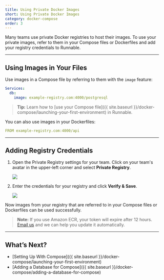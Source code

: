 ```yaml
---
title: Using Private Docker Images
short: Using Private Docker Images
category: docker-compose
order: 3
---
```


Many teams use private Docker registries to host their images. To use your private images, refer to them in your Compose files or Dockerfiles and add your registry credentials to Runnable.

---

## Using Images in Your Files

Use images in a Compose file by referring to them with the `image` feature:

```yaml
Services:
  db:
    image: example-registry.com:4000/postgresql
```

> **Tip:** Learn how to [use your Compose file]({{ site.baseurl }}/docker-compose/launching-your-first-environment) in Runnable.

You can also use images in your Dockerfiles:

```yaml
FROM example-registry.com:4000/api
```

---

## Adding Registry Credentials

1. Open the Private Registry settings for your team. Click on your team's avatar in the upper-left corner and select **Private Registry**.

    ![](images/ss-registry-navigation.png)

2. Enter the credentials for your registry and click **Verify & Save**.

    ![](images/ss-registry-credentials.png)

Now images from your registry that are referred to in your Compose files or Dockerfiles can be used successfully.

> **Note:** If you use Amazon ECR, your token will expire after 12 hours. [Email us](mailto:support@runnable.com) and we can help you update it automatically.

---

## What’s Next?

- [Setting Up With Compose]({{ site.baseurl }}/docker-compose/launching-your-first-environment)
- [Adding a Database for Compose]({{ site.baseurl }}/docker-compose/adding-a-database-for-compose)
